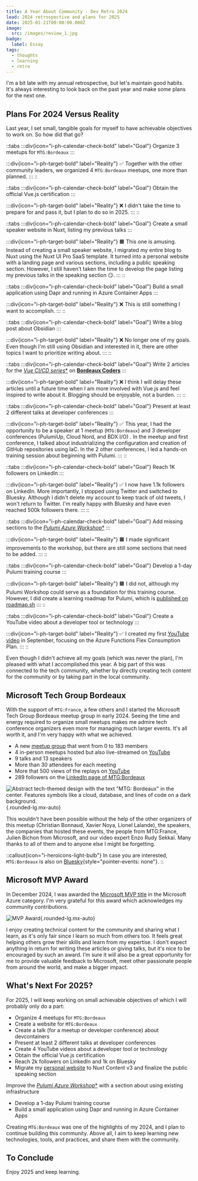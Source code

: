 ```yaml
---
title: A Year About Community - Dev Retro 2024
lead: 2024 retrospective and plans for 2025
date: 2025-01-21T00:00:00.000Z
image:
  src: /images/review_1.jpg
badge:
  label: Essay
tags:
  - thoughts
  - learning
  - retro
---
```


I'm a bit late with my annual retrospective, but let's maintain good habits. It's always interesting to look back on the past year and make some plans for the next one.

## Plans For 2024 Versus Reality

Last year, I set small, tangible goals for myself to have achievable objectives to work on. So how did that go?

::tabs
  :::div{icon="i-ph-calendar-check-bold" label="Goal"}
  Organize 3 meetups for `MTG:Bordeaux`
  :::

  :::div{icon="i-ph-target-bold" label="Reality"}
  ✅ Together with the other community leaders, we organized 4 `MTG:Bordeaux` meetups, one more than planned.
  :::
::

::tabs
  :::div{icon="i-ph-calendar-check-bold" label="Goal"}
  Obtain the official Vue.js certification
  :::

  :::div{icon="i-ph-target-bold" label="Reality"}
  ❌ I didn't take the time to prepare for and pass it, but I plan to do so in 2025.
  :::
::

::tabs
  :::div{icon="i-ph-calendar-check-bold" label="Goal"}
  Create a small speaker website in Nuxt, listing my previous talks
  :::

  :::div{icon="i-ph-target-bold" label="Reality"}
  🟧 This one is amusing. Instead of creating a small speaker website, I migrated my entire blog to Nuxt using the Nuxt UI Pro SaaS template. It turned into a personal website with a landing page and various sections, including a public speaking section. However, I still haven't taken the time to develop the page listing my previous talks in the speaking section 😏.
  :::
::

::tabs
  :::div{icon="i-ph-calendar-check-bold" label="Goal"}
  Build a small application using Dapr and running in Azure Container Apps
  :::

  :::div{icon="i-ph-target-bold" label="Reality"}
  ❌ This is still something I want to accomplish.
  :::
::

::tabs
  :::div{icon="i-ph-calendar-check-bold" label="Goal"}
  Write a blog post about Obsidian
  :::

  :::div{icon="i-ph-target-bold" label="Reality"}
  ❌ No longer one of my goals. Even though I'm still using Obsidian and interested in it, there are other topics I want to prioritize writing about.
  :::
::

::tabs
  :::div{icon="i-ph-calendar-check-bold" label="Goal"}
  Write 2 articles for the [*Vue CI/CD series*\*](https://bordeauxcoders.com/series/vuejs-cicd) on [**Bordeaux Coders**](https://bordeauxcoders.com/)
  :::

  :::div{icon="i-ph-target-bold" label="Reality"}
  ❌ I think I will delay these articles until a future time when I am more involved with Vue.js and feel inspired to write about it. Blogging should be enjoyable, not a burden.
  :::
::

::tabs
  :::div{icon="i-ph-calendar-check-bold" label="Goal"}
  Present at least 2 different talks at developer conferences
  :::

  :::div{icon="i-ph-target-bold" label="Reality"}
  ✅ This year, I had the opportunity to be a speaker at 1 meetup (`MTG:Bordeaux`) and 3 developer conferences (PulumiUp, Cloud Nord, and BDX I/O) . In the meetup and first conference, I talked about industrializing the configuration and creation of GitHub repositories using IaC. In the 2 other conferences, I led a hands-on training session about beginning with Pulumi.
  :::
::

::tabs
  :::div{icon="i-ph-calendar-check-bold" label="Goal"}
  Reach 1K followers on LinkedIn
  :::

  :::div{icon="i-ph-target-bold" label="Reality"}
  ✅ I now have 1.1k followers on LinkedIn. More importantly, I stopped using Twitter and switched to Bluesky. Although I didn't delete my account to keep track of old tweets, I won't return to Twitter. I'm really happy with Bluesky and have even reached 500k followers there.
  :::
::

::tabs
  :::div{icon="i-ph-calendar-check-bold" label="Goal"}
  Add missing sections to the [*Pulumi Azure Workshop*\*](https://github.com/TechWatching/pulumi-azure-workshop)
  :::

  :::div{icon="i-ph-target-bold" label="Reality"}
  🟧 I made significant improvements to the workshop, but there are still some sections that need to be added.
  :::
::

::tabs
  :::div{icon="i-ph-calendar-check-bold" label="Goal"}
  Develop a 1-day Pulumi training course
  :::

  :::div{icon="i-ph-target-bold" label="Reality"}
  🟧 I did not, although my Pulumi Workshop could serve as a foundation for this training course. However, I did create a learning roadmap for Pulumi, which is [published on roadmap.sh](https://roadmap.sh/r/pulumi-roadmap)
  :::
::

::tabs
  :::div{icon="i-ph-calendar-check-bold" label="Goal"}
  Create a YouTube video about a developer tool or technology
  :::

  :::div{icon="i-ph-target-bold" label="Reality"}
  ✅ I created my first [YouTube video](https://youtu.be/MmQqsVAONf0?si=1J6KMH-Q38PVvNAa) in September, focusing on the Azure Functions Flex Consumption Plan.
  :::
::

Even though I didn't achieve all my goals (which was never the plan), I'm pleased with what I accomplished this year. A big part of this was connected to the tech community, whether by directly creating tech content for the community or by taking part in the local community.

## Microsoft Tech Group Bordeaux

With the support of `MTG:France`, a few others and I started the Microsoft Tech Group Bordeaux meetup group in early 2024. Seeing the time and energy required to organize small meetups makes me admire tech conference organizers even more for managing much larger events. It's all worth it, and I'm very happy with what we achieved.

- A new [meetup group](https://www.meetup.com/mtg-bordeaux/) that went from 0 to 183 members
- 4 in-person meetups hosted but also live-streamed on [YouTube](https://youtube.com/playlist?list=PL5Kprdw8GhxdySCoOw9_l5QfqW5a5W69p\&si=JRKRNpGnOCtJ6vq0)
- 9 talks and 13 speakers
- More than 30 attendees for each meeting
- More that 500 views of the replays on [YouTube](https://youtube.com/playlist?list=PL5Kprdw8GhxdySCoOw9_l5QfqW5a5W69p\&si=JRKRNpGnOCtJ6vq0)
- 289 followers on the [LinkedIn page of MTG\:Bordeaux](https://www.linkedin.com/company/mtg-bordeaux)

![Abstract tech-themed design with the text "MTG: Bordeaux" in the center. Features symbols like a cloud, database, and lines of code on a dark background.](/posts/images/65.2024_retro_1.png){.rounded-lg.mx-auto}

This wouldn't have been possible without the help of the other organizers of this meetup (Christian Bonnaud, Xavier Noya, Lionel Lalande), the speakers, the companies that hosted these events, the people from MTG\:France, Julien Bichon from Microsoft, and our video expert Enzo Rudy Sekkaï. Many thanks to all of them and to anyone else I might be forgetting.

::callout{icon="i-heroicons-light-bulb"}
In case you are interested, `MTG:Bordeaux` is also on [Bluesky](https://bsky.app/profile/mtgbordeaux.bsky.social){style="pointer-events: none"}.
::

## Microsoft MVP Award

In December 2024, I was awarded the [Microsoft MVP title](https://mvp.microsoft.com/fr-FR/mvp/profile/b6deecb6-7760-406e-84cb-8206f051f8e5) in the Microsoft Azure category. I'm very grateful for this award which acknowledges my community contributions.

![MVP Award](/posts/images/65.2024_retro_2.png){.rounded-lg.mx-auto}

I enjoy creating technical content for the community and sharing what I learn, as it's only fair since I learn so much from others too. It feels great helping others grow their skills and learn from my expertise. I don't expect anything in return for writing these articles or giving talks, but it's nice to be encouraged by such an award. I’m sure it will also be a great opportunity for me to provide valuable feedback to Microsoft, meet other passionate people from around the world, and make a bigger impact.

## What's Next For 2025?

For 2025, I will keep working on small achievable objectives of which I will probably only do a part:

- Organize 4 meetups for `MTG:Bordeaux`
- Create a website for `MTG:Bordeaux`
- Create a talk (for a meetup or developer conference) about devcontainers
- Present at least 2 different talks at developer conferences
- Create 4 YouTube videos about a developer tool or technology
- Obtain the official Vue.js certification
- Reach 2k followers on LinkedIn and 1k on Bluesky
- Migrate my [personal website](https://techwatching.dev/) to Nuxt Content v3 and finalize the public speaking section

Improve the [*Pulumi Azure Workshop*\*](https://github.com/TechWatching/pulumi-azure-workshop) with a section about using existing infrastructure

- Develop a 1-day Pulumi training course
- Build a small application using Dapr and running in Azure Container Apps

Creating `MTG:Bordeaux` was one of the highlights of my 2024, and I plan to continue building this community. Above all, I aim to keep learning new technologies, tools, and practices, and share them with the community.

## To Conclude

Enjoy 2025 and keep learning.

